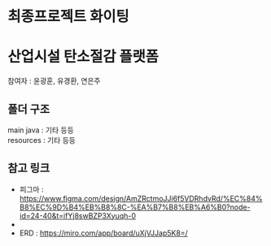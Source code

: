 # 최종프로젝트 화이팅
# 


# 산업시설 탄소절감 플랫폼
참여자 : 윤광훈, 유경환, 연은주

## 폴더 구조
main 
java : 기타 등등  
resources : 기타 등등

## 참고 링크
- 피그마 : https://www.figma.com/design/AmZRctmoJJi6f5VDRhdvRd/%EC%84%B8%EC%9D%B4%EB%B8%8C-%EA%B7%B8%EB%A6%B0?node-id=24-40&t=ifYj8swBZP3Xyuqh-0
- 
- ERD : https://miro.com/app/board/uXjVJJap5K8=/





